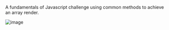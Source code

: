 A fundamentals of Javascript challenge using common methods to achieve an array render.

![image](https://github.com/user-attachments/assets/d93b4cf8-f685-42d5-85b0-e466cdfe1515)
